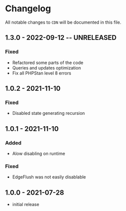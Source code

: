 # Changelog

All notable changes to `CDN` will be documented in this file.

## 1.3.0 - 2022-09-12 -- UNRELEASED
### Fixed
- Refactored some parts of the code
- Queries and updates optimization
- Fix all PHPStan level 8 errors

## 1.0.2 - 2021-11-10
### Fixed
- Disabled state generating recursion

## 1.0.1 - 2021-11-10
### Added
- Alow disabling on runtime
### Fixed
- EdgeFlush was not easily disablable 

## 1.0.0 - 2021-07-28
-   initial release
